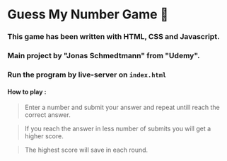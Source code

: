 # Guess My Number Game 🔢
### This game has been written with HTML, CSS and Javascript. 
### Main project by "Jonas Schmedtmann" from "Udemy". 
### Run the program by live-server on `index.html`
#### How to play : 
> Enter a number and submit your answer and repeat untill reach the correct answer.

> If you reach the answer in less number of submits you will get a higher score.

> The highest score will save in each round.
